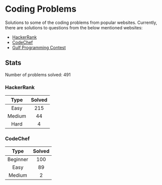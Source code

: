 # Coding Problems

Solutions to some of the coding problems from popular websites. Currently, there are solutions to questions from the below mentioned websites:
* [HackerRank](HackerRank "HackerRank")
* [CodeChef](CodeChef "CodeChef")
* [Gulf Programming Contest](Gulf%20Programming%20Contest "GPC")

## Stats

Number of problems solved: 491

### HackerRank

|Type|Solved|
|:---:|:---:|
|Easy|215|
|Medium|44|
|Hard|4|

### CodeChef

|Type|Solved|
|:---:|:---:|
|Beginner|100|
|Easy|89|
|Medium|2|